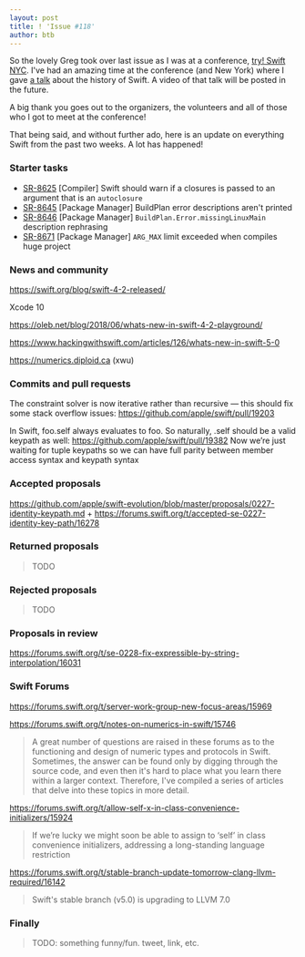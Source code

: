 ```yaml
---
layout: post
title: ! 'Issue #118'
author: btb
---
```


So the lovely Greg took over last issue as I was at a conference, [try! Swift NYC](https://www.tryswift.co/events/2018/nyc/). I've had an amazing time at the conference (and New York) where I gave [a talk](https://speakerdeck.com/basthomas/taken-for-granted) about the history of Swift. A video of that talk will be posted in the future.

A big thank you goes out to the organizers, the volunteers and all of those who I got to meet at the conference!

That being said, and without further ado, here is an update on everything Swift from the past two weeks. A lot has happened!

<!--excerpt-->

### Starter tasks

- [SR-8625](https://bugs.swift.org/browse/SR-8625) [Compiler] Swift should warn if a closures is passed to an argument that is an `autoclosure`
- [SR-8645](https://bugs.swift.org/browse/SR-8645) [Package Manager] BuildPlan error descriptions aren't printed
- [SR-8646](https://bugs.swift.org/browse/SR-8646) [Package Manager] `BuildPlan.Error.missingLinuxMain` description rephrasing
- [SR-8671](https://bugs.swift.org/browse/SR-8671) [Package Manager] `ARG_MAX` limit exceeded when compiles huge project

### News and community

https://swift.org/blog/swift-4-2-released/

Xcode 10

https://oleb.net/blog/2018/06/whats-new-in-swift-4-2-playground/

https://www.hackingwithswift.com/articles/126/whats-new-in-swift-5-0

https://numerics.diploid.ca (xwu)

### Commits and pull requests

The constraint solver is now iterative rather than recursive — this should fix some stack overflow issues: https://github.com/apple/swift/pull/19203

In Swift, foo.self always evaluates to foo. So naturally, .self should be a valid keypath as well: https://github.com/apple/swift/pull/19382
Now we’re just waiting for tuple keypaths so we can have full parity between member access syntax and keypath syntax

### Accepted proposals

https://github.com/apple/swift-evolution/blob/master/proposals/0227-identity-keypath.md + https://forums.swift.org/t/accepted-se-0227-identity-key-path/16278

### Returned proposals

> TODO

### Rejected proposals

> TODO

### Proposals in review

https://forums.swift.org/t/se-0228-fix-expressible-by-string-interpolation/16031

### Swift Forums

https://forums.swift.org/t/server-work-group-new-focus-areas/15969

https://forums.swift.org/t/notes-on-numerics-in-swift/15746

> A great number of questions are raised in these forums as to the functioning and design of numeric types and protocols in Swift. Sometimes, the answer can be found only by digging through the source code, and even then it's hard to place what you learn there within a larger context. Therefore, I've compiled a series of articles that delve into these topics in more detail.

https://forums.swift.org/t/allow-self-x-in-class-convenience-initializers/15924

> If we’re lucky we might soon be able to assign to ‘self’ in class convenience initializers, addressing a long-standing language restriction

https://forums.swift.org/t/stable-branch-update-tomorrow-clang-llvm-required/16142

> Swift's stable branch (v5.0) is upgrading to LLVM 7.0

### Finally

> TODO: something funny/fun. tweet, link, etc.
